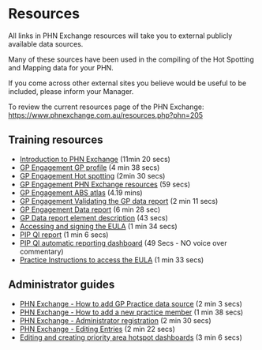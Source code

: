 # Resources

All links in PHN Exchange resources will take you to external publicly available data sources. 

Many of these sources have been used in the compiling of the Hot Spotting and Mapping data for your PHN.

If you come across other external sites you believe would be useful to be included, please inform your Manager. 

To review the current resources page of the PHN Exchange:  
<a href="https://www.phnexchange.com.au/resources.php?phn=205" target="_blank">https://www.phnexchange.com.au/resources.php?phn=205</a>

## Training resources
- <a href="https://youtu.be/uHfd5ScNO2c" target="_blank">Introduction to PHN Exchange</a> (11min 20 secs)
- <a href="https://youtu.be/P8YCFshdRaY" target="_blank">GP Engagement GP profile</a> (4 min 38 secs)
- <a href="https://youtu.be/Cd9cfggO4zE" target="_blank">GP Engagement Hot spotting</a> (2min 30 secs)
- <a href="https://youtu.be/RiHFNH5BCrk" target="_blank">GP Engagement PHN Exchange resources</a> (59 secs)
- <a href="https://youtu.be/4W876ahZvow" target="_blank">GP Engagement ABS atlas</a> (4.19 mins)
- <a href="https://youtu.be/eWFtcGspuEY" target="_blank">GP Engagement Validating the GP data report</a> (2 min 11 secs)
- <a href="https://youtu.be/5lHbL_q5YxE" target="_blank">GP Engagement Data report</a> (6 min 28 sec)
- <a href="https://youtu.be/w8F_8_Aefe0" target="_blank">GP Data report element description</a> (43 secs)
- <a href="https://youtu.be/WmfFKL_SBCA" target="_blank">Accessing and signing the EULA</a> (1 min 34 secs)
- <a href="https://youtu.be/mFniG-cJ_CU" target="_blank">PIP QI report</a> (1 min 6 secs)
- <a href="http://www.youtube.com/watch?v=Gd3cZy5-zP4" target="_blank">PIP QI automatic reporting dashboard</a> (49 Secs - NO voice over commentary)
- <a href="https://youtu.be/WmfFKL_SBCA" target="_blank">Practice Instructions to access the EULA</a> (1 min 33 secs)

## Administrator guides

- <a href="https://youtu.be/SHcnHWvrezU" target="_blank">PHN Exchange - How to add GP Practice data source</a> (2 min 3 secs)
- <a href="https://youtu.be/_2HeF-qlGjQ" target="_blank">PHN Exchange - How to add a new practice member</a> (1 min 38 secs)
- <a href="https://youtu.be/_xRhbNjPxlQ" target="_blank">PHN Exchange - Administrator registration</a> (2 min 30 secs)
- <a href="https://youtu.be/MugzmQmnZUk" target="_blank">PHN Exchange - Editing Entries</a> (2 min 22 secs)
- <a href="https://youtu.be/fl4_SMASs68" target="_blank">Editing and creating priority area hotspot dashboards</a> (3 min 6 secs)
